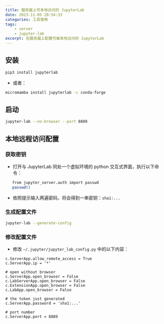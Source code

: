 ```yaml
---
title: 服务器上可本地访问的 JupyterLab
date: 2023-11-05 20:54:33
categories: 工具使用
tags:
    - server
    - jupyter-lab
excerpt: 在服务器上配置可被本地访问的 JupyterLab
---
```


## 安装

```bash
pip3 install jupyterlab
```

-   或者：

```bash
micromamba install jupyterlab -c conda-forge
```

## 启动

```bash
jupyter-lab --no-browser --port 8889
```

## 本地远程访问配置

### 获取密钥

-   打开与 JupyterLab 同处一个虚拟环境的 python 交互式界面，执行以下命令：

```bash
   from jupyter_server.auth import passwd
   passwd()
```

-   依照提示输入两遍密码，将会得到一串密钥：`sha1:...`

### 生成配置文件

```bash
jupyter-lab --generate-config
```

### 修改配置文件

-   修改 `~/.jupyter/jupyter_lab_config.py` 中的以下内容：

```plaintext
c.ServerApp.allow_remote_access = True
c.ServerApp.ip = '*'

# open without browser
c.ServerApp.open_browser = False
c.LabServerApp.open_browser = False
c.ExtensionApp.open_browser = False
c.LabApp.open_browser = False

# the token just generated
c.ServerApp.password = 'sha1:...'

# port number
c.ServerApp.port = 8889
```
